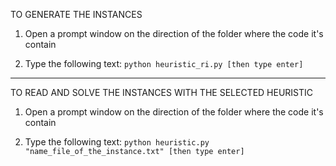 TO GENERATE THE INSTANCES

1. Open a prompt window on the direction of the folder where the code
   it's contain

2. Type the following text:
   `python heuristic_ri.py [then type enter]`

---

TO READ AND SOLVE THE INSTANCES WITH THE SELECTED HEURISTIC

1. Open a prompt window on the direction of the folder where the code
   it's contain

2. Type the following text:
   `python heuristic.py "name_file_of_the_instance.txt" [then type enter]`

